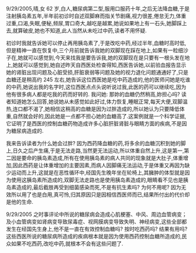 9/29/2005,晴,女 62 岁,白人,糖尿病第二型,服用口服药十年,之后无法降血糖,于是注射胰岛素五年,半年前初诊时自述双脚麻而指关节剧痛,视力很差,倦怠无力,体重过重,口渴,失眠,便秘,频尿,胃口奇大,越吃是越累,她说如果地上有一石头,她脚踩上去,就算破皮,她也不知道,此人当然从未吃过中药,读者不用怀疑.

初诊时我就告诉她可以停止再用胰岛素了,于是改吃中药,经过半年,血糖时高时低,但是精神一直在恢复中,三个月前就告诉我她的双脚现在踩在地上,如果有一粒细沙子在,她就可以感觉到,今天来找我是要告诉我,她的双脚现在是只要有一根头发在地上,她就可以感觉到,她自述昨天自西医处检查得知,西医告诉她,以前验血报告显示她的肾脏出现问题及心脏受损,肝脏衰弱等问题及她的视力退化问题通通好了,只是血糖还是稍高约 245 左右,她告诉这位西医她是吃中药造成的,他的医师问她是吃谁的中药,她说出我的名字时,这位西医点点头说听说过我,此医的药可以继续吃,因为他有很多病人都是吃我的药而好转的. 我问她: 那妳的血糖仍然稍高,妳担心吗? 读者知道她怎么回答,她说她从未感觉如此好过,体力恢复,睡眠正常,每天大便,双脚温热,连口都不渴了,她相信这稍高的血糖是因为过胖造成的,所以她认为只要降低体重,自然就会好的,因此她是一点都不担心她的血糖高了.这案例就是一个科学证据,它证明了是西医的控制血糖药物造成许多心脏肝脏肾脏与眼睛方面的疾病,不是因为糖尿病造成的.

我来告诉读者为什么她会过胖? 因为西药降血糖的药,将多余的血糖沉积到她的脚上,日久之后产生痛,于是无法走路,当然更无法运动,所以体重自然上升,这是第一,第二因是要命的胰岛素造成,所有在使用胰岛素的病人共同的现象就是大肚子,体重增加,因此西药是让体重增加的主要因素,而病人因脚痛无法运动,于是体重又再因为缺少运动而上升,这就是在恶性循环中,经国先生晚年坐在轮椅上,其臃肿的体型就是因为使用这胰岛素所造成的,双脚无法走路也是使用胰岛素造成的,眼睛看不见也是胰岛素造成的,最后截肢再受到细菌感染而死,不是有抗生素吗? 为何不用呢? 因为无效所以用了也是白用,真可怜,归其原因只是因相信西医师而已,结果所付出的代价却是他的生命.

9/29/2005 之时事评论中所说的糖尿病会造成心肌梗塞、中风、周边血管病变；及小血管病变如肾病变导致尿毒症、视网膜病变导致失明、神经病变,这些全部都发生在经国先生身上,他不是一直在有效控制血糖吗? 按时吃西药吗? 结果有用吗? 这些西医所说的糖尿病所造成的疾病根本就是因为使用西药控制血糖所造成的,民众如果不吃西药,改吃中药,就根本不会有这些问题了.
